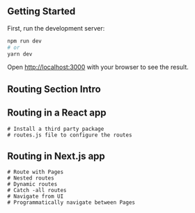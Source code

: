 ## Getting Started

First, run the development server:

```bash
npm run dev
# or
yarn dev
```

Open [http://localhost:3000](http://localhost:3000) with your browser to see the result.


## Routing Section Intro 
## Routing in a React app
    # Install a third party package
    # routes.js file to configure the routes

## Routing in Next.js app
    # Route with Pages
    # Nested routes
    # Dynamic routes
    # Catch -all routes
    # Navigate from UI
    # Programmatically navigate between Pages